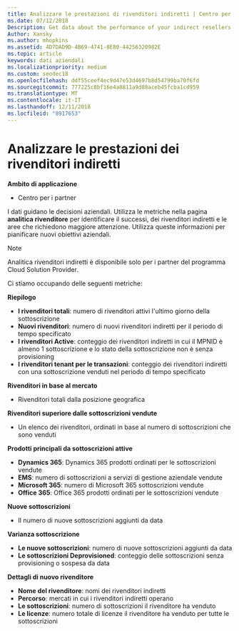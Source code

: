 ```yaml
---
title: Analizzare le prestazioni di rivenditori indiretti | Centro per i partner
ms.date: 07/12/2018
Description: Get data about the performance of your indirect resellers to identify successes as well as areas that may need more attention.
Author: Xansky
ms.author: mhopkins
ms.assetid: 4D7DAD9D-4B69-4741-8E80-44256320982E
ms.topic: article
keywords: dati aziendali
ms.localizationpriority: medium
ms.custom: seodec18
ms.openlocfilehash: ddf55ceef4ec9d47e53d4697b8d54799ba70f6fd
ms.sourcegitcommit: 777225c8bf16e4a8811a9d88aceb45fcba1cd959
ms.translationtype: MT
ms.contentlocale: it-IT
ms.lasthandoff: 12/11/2018
ms.locfileid: "8917653"
---
```

# <a name="analyze-indirect-resellers-performance"></a>Analizzare le prestazioni dei rivenditori indiretti 

**Ambito di applicazione**
- Centro per i partner

I dati guidano le decisioni aziendali. Utilizza le metriche nella pagina **analitica rivenditore** per identificare il successi, dei rivenditori indiretti e le aree che richiedono maggiore attenzione. Utilizza queste informazioni per pianificare nuovi obiettivi aziendali.

> [!NOTE]
> Analitica rivenditori indiretti è disponibile solo per i partner del programma Cloud Solution Provider.

Ci stiamo occupando delle seguenti metriche:

**Riepilogo**  
 - **I rivenditori totali**: numero di rivenditori attivi l'ultimo giorno della sottoscrizione  
 - **Nuovi rivenditori**: numero di nuovi rivenditori indiretti per il periodo di tempo specificato  
 - **I rivenditori Active**: conteggio dei rivenditori indiretti in cui il MPNID è almeno 1 sottoscrizione e lo stato della sottoscrizione non è senza provisioning  
 - **I rivenditori tenant per le transazioni**: conteggio dei rivenditori indiretti con una sottoscrizione venduti nel periodo di tempo specificato  

**Rivenditori in base al mercato**  
 - Rivenditori totali dalla posizione geografica  

**Rivenditori superiore dalle sottoscrizioni vendute**
 - Un elenco dei rivenditori, ordinati in base al numero di sottoscrizioni che sono venduti  

**Prodotti principali da sottoscrizioni attive**  
 - **Dynamics 365**: Dynamics 365 prodotti ordinati per le sottoscrizioni vendute  
 - **EMS**: numero di sottoscrizioni a servizi di gestione aziendale vendute  
 - **Microsoft 365**: numero di Microsoft 365 sottoscrizioni vendute  
 - **Office 365**: Office 365 prodotti ordinati per le sottoscrizioni vendute  

**Nuove sottoscrizioni**  
 - Il numero di nuove sottoscrizioni aggiunti da data  

**Varianza sottoscrizione**  
 - **Le nuove sottoscrizioni**: numero di nuove sottoscrizioni aggiunti da data  
 - **Le sottoscrizioni Deprovisioned**: conteggio delle sottoscrizioni senza provisioning o sospesa da data  

**Dettagli di nuovo rivenditore**  
 - **Nome del rivenditore**: nomi dei rivenditori indiretti  
 - **Percorso**: mercati in cui i rivenditori indiretti operano  
 - **Le sottoscrizioni**: numero di sottoscrizioni il rivenditore ha venduto  
 - **Le licenze**: numero totale di licenze il rivenditore ha venduto per tutte le sottoscrizioni  
  
  